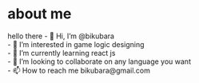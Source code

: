 <h1>about me</h1>
hello there
- 👋 Hi, I’m @bikubara<br>
- 👀 I’m interested in game logic designing<br>
- 🌱 I’m currently learning react js<br>
- 💞️ I’m looking to collaborate on any language you want<br>
- 📫 How to reach me bikubara@gmail.com<br>

<!---
bikubara/bikubara is a ✨ special ✨ repository because its `README.md` (this file) appears on your GitHub profile.
You can click the Preview link to take a look at your changes.
--->
